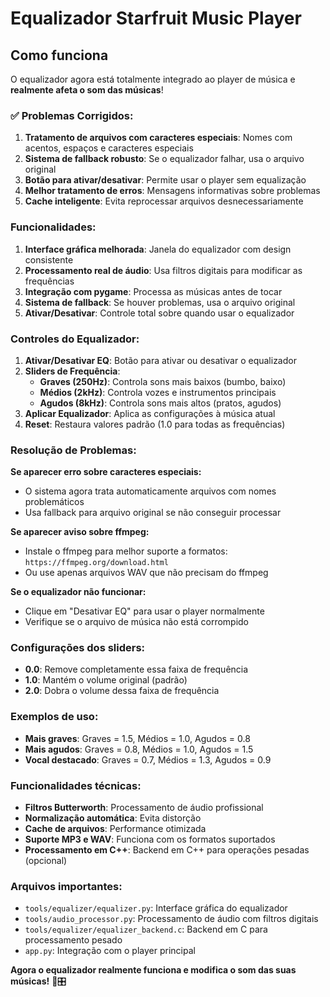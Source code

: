 # Equalizador Starfruit Music Player

## Como funciona

O equalizador agora está totalmente integrado ao player de música e **realmente afeta o som das músicas**!

### ✅ Problemas Corrigidos:

1. **Tratamento de arquivos com caracteres especiais**: Nomes com acentos, espaços e caracteres especiais
2. **Sistema de fallback robusto**: Se o equalizador falhar, usa o arquivo original
3. **Botão para ativar/desativar**: Permite usar o player sem equalização
4. **Melhor tratamento de erros**: Mensagens informativas sobre problemas
5. **Cache inteligente**: Evita reprocessar arquivos desnecessariamente

### Funcionalidades:

1. **Interface gráfica melhorada**: Janela do equalizador com design consistente
2. **Processamento real de áudio**: Usa filtros digitais para modificar as frequências
3. **Integração com pygame**: Processa as músicas antes de tocar
4. **Sistema de fallback**: Se houver problemas, usa o arquivo original
5. **Ativar/Desativar**: Controle total sobre quando usar o equalizador

### Controles do Equalizador:

1. **Ativar/Desativar EQ**: Botão para ativar ou desativar o equalizador
2. **Sliders de Frequência**:
   - **Graves (250Hz)**: Controla sons mais baixos (bumbo, baixo)
   - **Médios (2kHz)**: Controla vozes e instrumentos principais  
   - **Agudos (8kHz)**: Controla sons mais altos (pratos, agudos)
3. **Aplicar Equalizador**: Aplica as configurações à música atual
4. **Reset**: Restaura valores padrão (1.0 para todas as frequências)

### Resolução de Problemas:

**Se aparecer erro sobre caracteres especiais:**
- O sistema agora trata automaticamente arquivos com nomes problemáticos
- Usa fallback para arquivo original se não conseguir processar

**Se aparecer aviso sobre ffmpeg:**
- Instale o ffmpeg para melhor suporte a formatos: `https://ffmpeg.org/download.html`
- Ou use apenas arquivos WAV que não precisam do ffmpeg

**Se o equalizador não funcionar:**
- Clique em "Desativar EQ" para usar o player normalmente
- Verifique se o arquivo de música não está corrompido

### Configurações dos sliders:
- **0.0**: Remove completamente essa faixa de frequência
- **1.0**: Mantém o volume original (padrão)
- **2.0**: Dobra o volume dessa faixa de frequência

### Exemplos de uso:
- **Mais graves**: Graves = 1.5, Médios = 1.0, Agudos = 0.8
- **Mais agudos**: Graves = 0.8, Médios = 1.0, Agudos = 1.5  
- **Vocal destacado**: Graves = 0.7, Médios = 1.3, Agudos = 0.9

### Funcionalidades técnicas:

- **Filtros Butterworth**: Processamento de áudio profissional
- **Normalização automática**: Evita distorção
- **Cache de arquivos**: Performance otimizada
- **Suporte MP3 e WAV**: Funciona com os formatos suportados
- **Processamento em C++**: Backend em C++ para operações pesadas (opcional)

### Arquivos importantes:

- `tools/equalizer/equalizer.py`: Interface gráfica do equalizador
- `tools/audio_processor.py`: Processamento de áudio com filtros digitais
- `tools/equalizer/equalizer_backend.c`: Backend em C para processamento pesado
- `app.py`: Integração com o player principal

**Agora o equalizador realmente funciona e modifica o som das suas músicas!** 🎵🎛️
